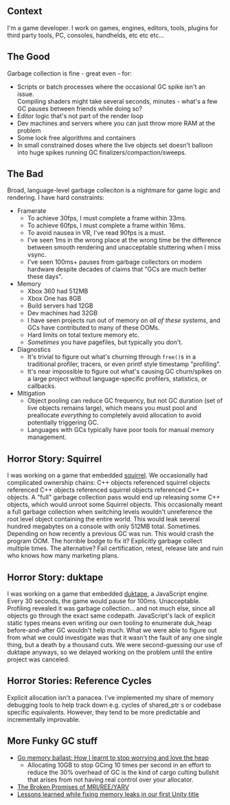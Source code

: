 ## Context

I'm a game developer.  I work on games, engines, editors, tools, plugins for third party tools, PC, consoles, handhelds, etc etc etc...

## The Good

Garbage collection is fine - great even - for:
* Scripts or batch processes where the occasional GC spike isn't an issue.<br>Compiling shaders might take several seconds, minutes - what's a few GC pauses between friends while doing so?
* Editor logic that's not part of the render loop
* Dev machines and servers where you can just throw more RAM at the problem
* Some lock free algorithms and containers
* In small constrained doses where the live objects set doesn't balloon into huge spikes running GC finalizers/compaction/sweeps.

## The Bad

Broad, language-level garbage colleciton is a nightmare for game logic and rendering.  I have hard constraints:

* Framerate
    * To achieve 30fps, I must complete a frame within 33ms.
    * To achieve 60fps, I must complete a frame within 16ms.
    * To avoid nausea in VR, I've read 90fps is a must.
    * I've seen 1ms in the wrong place at the wrong time be the difference between smooth rendering and unacceptable stuttering when I miss vsync.
    * I've seen 100ms+ pauses from garbage collectors on modern hardware despite decades of claims that "GCs are much better these days".
* Memory
    * Xbox 360 had 512MB
    * Xbox One has 8GB
    * Build servers had 12GB
    * Dev machines had 32GB
    * I have seen projects run out of memory on *all of these systems*, and GCs have contributed to many of these OOMs.
    * Hard limits on total texture memory etc.
    * *Sometimes* you have pagefiles, but typically you don't.
* Diagnostics
    * It's trivial to figure out what's churning through `free()`s in a traditional profiler, tracers, or even printf style timestamp "profiling".
    * It's near impossible to figure out what's causing GC churn/spikes on a large project without language-specific profilers, statistics, or callbacks.
* Mitigation
    * Object pooling can reduce GC frequency, but not GC duration (set of live objects remains large), which means you must pool and preallocate *everything* to completely avoid allocation to avoid potentially triggering GC.
    * Languages with GCs typically have poor tools for manual memory management.


## Horror Story: Squirrel

I was working on a game that embedded [squirrel](http://squirrel-lang.org/).
We occasionally had complicated ownership chains:
C++ objects referenced squirrel objects referenced C++ objects referenced squirrel objects referenced C++ objects.
A "full" garbage collection pass would end up releasing some C++ objects, which would unroot some Squirrel objects.
This occasionally meant a full garbage collection when switching levels wouldn't unreference the root level object containing the entire world.
This would leak several hundred megabytes on a console with only 512MB total.  Sometimes.  Depending on how recently a previous GC was run.
This would crash the program OOM.
The horrible bodge to fix it?  Explicitly garbage collect multiple times.
The alternative?  Fail certification, retest, release late and ruin who knows how many marketing plans.

## Horror Story: duktape

I was working on a game that embedded [duktape](https://duktape.org/), a JavaScript engine.
Every 30 seconds, the game would pause for 100ms.  Unacceptable.
Profiling revealed it was garbage collection... and not much else, since all objects go through the exact same codepath.
JavaScript's lack of explicit static types means even writing our own tooling to enumerate duk_heap before-and-after GC wouldn't help much.
What we were able to figure out from what we could investigate was that it wasn't the fault of any one single thing, but a death by a thousand cuts.
We were second-guessing our use of duktape anyways, so we delayed working on the problem until the entire project was canceled.

## Horror Stories: Reference Cycles

Explicit allocation isn't a panacea.
I've implemented my share of memory debugging tools to help track down e.g. cycles of shared_ptr s or codebase specific equivalents.
However, they tend to be more predictable and incrementally improvable.

## More Funky GC stuff

* [Go memory ballast: How I learnt to stop worrying and love the heap](https://blog.twitch.tv/en/2019/04/10/go-memory-ballast-how-i-learnt-to-stop-worrying-and-love-the-heap/)
    * Allocating 10GB to stop GCing 10 times per second in an effort to reduce the 30% overhead of GC is the kind of cargo culting bullshit that arises from not having real control over your allocator.
* [The Broken Promises of MRI/REE/YARV](http://timetobleed.com/the-broken-promises-of-mrireeyarv/)
* [Lessons learned while fixing memory leaks in our first Unity title](http://richg42.blogspot.com/2015/05/lessons-learned-while-fixing-memory.html)
